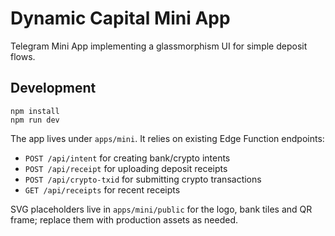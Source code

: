 # Dynamic Capital Mini App

Telegram Mini App implementing a glassmorphism UI for simple deposit flows.

## Development

```
npm install
npm run dev
```

The app lives under `apps/mini`. It relies on existing Edge Function endpoints:
- `POST /api/intent` for creating bank/crypto intents
- `POST /api/receipt` for uploading deposit receipts
- `POST /api/crypto-txid` for submitting crypto transactions
- `GET /api/receipts` for recent receipts

SVG placeholders live in `apps/mini/public` for the logo, bank tiles and QR frame;
replace them with production assets as needed.
